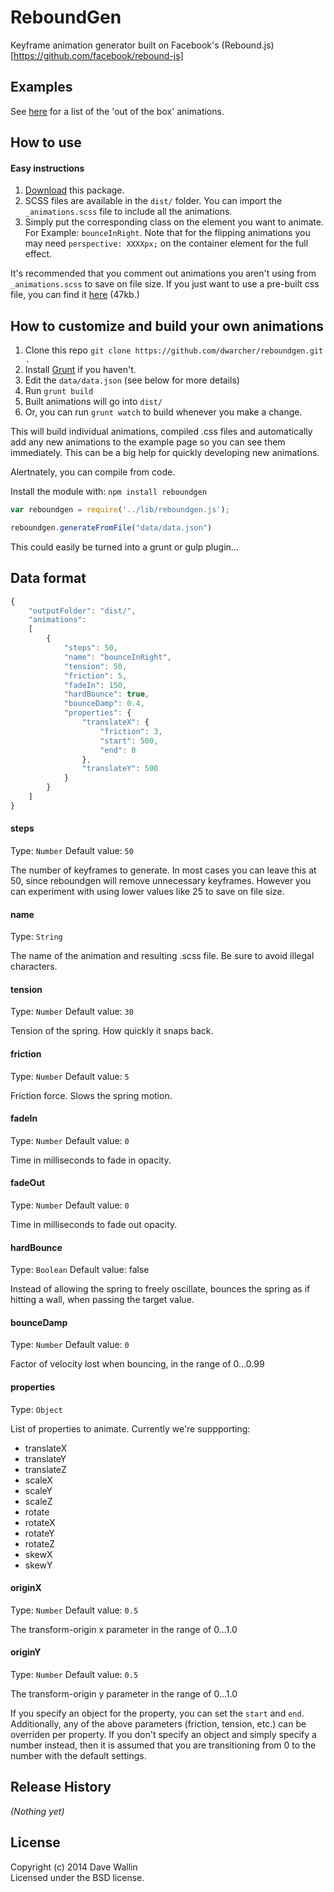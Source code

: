 # ReboundGen

Keyframe animation generator built on Facebook's (Rebound.js)[https://github.com/facebook/rebound-js]


## Examples
See [here](http://dwarcher.github.io/reboundgen/examples/) for a list of the 'out of the box' animations.

## How to use

#### Easy instructions

1. [Download](https://github.com/dwarcher/reboundgen/archive/master.zip) this package.
2. SCSS files are available in the `dist/` folder. You can import the `_animations.scss` file to include all the animations.
3. Simply put the corresponding class on the element you want to animate. For Example: `bounceInRight`. Note that for the flipping animations you may need `perspective: XXXXpx;` on the container element for the full effect.

It's recommended that you comment out animations you aren't using from `_animations.scss` to save on file size. If you just want to use a pre-built css file, you can find it [here](http://dwarcher.github.io/reboundgen/dist/reboundgen.min.css) (47kb.)

## How to customize and build your own animations

1. Clone this repo `git clone https://github.com/dwarcher/reboundgen.git .`
2. Install [Grunt](http://gruntjs.com/getting-started) if you haven't.
3. Edit the `data/data.json` (see below for more details)
4. Run `grunt build`
5. Built animations will go into `dist/`
6. Or, you can run `grunt watch` to build whenever you make a change.

This will build individual animations, compiled .css files and automatically add any new animations to the example page so you can see them immediately. This can be a big help for quickly developing new animations. 

Alertnately, you can compile from code.

Install the module with: `npm install reboundgen`

```javascript
var reboundgen = require('../lib/reboundgen.js');

reboundgen.generateFromFile("data/data.json")
```

This could easily be turned into a grunt or gulp plugin...

## Data format

```javascript
{ 
	"outputFolder": "dist/",
	"animations": 
	[
		{
			"steps": 50,
			"name": "bounceInRight",
			"tension": 50,
			"friction": 5,
			"fadeIn": 150,
			"hardBounce": true,
			"bounceDamp": 0.4,
			"properties": {
				"translateX": { 
					"friction": 3,
					"start": 500, 
					"end": 0 
				},
				"translateY": 500
			}
		}
	]
}
```

#### steps
Type: `Number`
Default value: `50`

The number of keyframes to generate. In most cases you can leave this at 50, since reboundgen will remove unnecessary keyframes. However you can experiment with using lower values like 25 to save on file size.

#### name
Type: `String`

The name of the animation and resulting .scss file. Be sure to avoid illegal characters.

#### tension
Type: `Number`
Default value: `30`

Tension of the spring. How quickly it snaps back.

#### friction
Type: `Number`
Default value: `5`

Friction force. Slows the spring motion.

#### fadeIn
Type: `Number`
Default value: `0`

Time in milliseconds to fade in opacity.

#### fadeOut
Type: `Number`
Default value: `0`

Time in milliseconds to fade out opacity.

#### hardBounce
Type: `Boolean`
Default value: false

Instead of allowing the spring to freely oscillate, bounces the spring as if hitting a wall, when passing the target value.

#### bounceDamp
Type: `Number`
Default value: `0`

Factor of velocity lost when bouncing, in the range of 0...0.99

#### properties
Type: `Object`

List of properties to animate. Currently we're suppporting:

+ translateX
+ translateY
+ translateZ
+ scaleX
+ scaleY
+ scaleZ
+ rotate
+ rotateX
+ rotateY
+ rotateZ
+ skewX
+ skewY

#### originX
Type: `Number`
Default value: `0.5`

The transform-origin x parameter in the range of 0...1.0

#### originY
Type: `Number`
Default value: `0.5`

The transform-origin y parameter in the range of 0...1.0

If you specify an object for the property, you can set the `start` and `end`. Additionally, any of the above parameters (friction, tension, etc.) can be overriden per property. If you don't specify an object and simply specify a number instead, then it is assumed that you are transitioning from 0 to the number with the default settings.

## Release History
_(Nothing yet)_

## License
Copyright (c) 2014 Dave Wallin  
Licensed under the BSD license.
